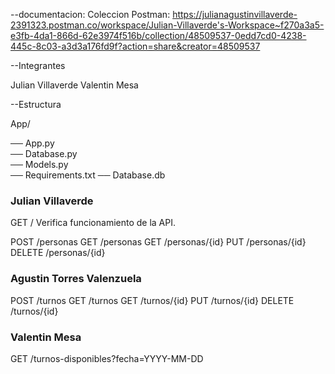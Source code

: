 --documentacion:
Coleccion Postman: https://julianagustinvillaverde-2391323.postman.co/workspace/Julian-Villaverde's-Workspace~f270a3a5-e3fb-4da1-866d-62e3974f516b/collection/48509537-0edd7cd0-4238-445c-8c03-a3d3a176fd9f?action=share&creator=48509537

--Integrantes

Julian Villaverde
Valentin Mesa



--Estructura

App/

── App.py            
── Database.py      
── Models.py        
── Requirements.txt 
── Database.db      

### Julian Villaverde
GET /
Verifica funcionamiento de la API.

POST /personas
GET /personas
GET /personas/{id}
PUT /personas/{id}
DELETE /personas/{id}

### Agustin Torres Valenzuela
POST /turnos
GET /turnos
GET /turnos/{id}
PUT /turnos/{id}
DELETE /turnos/{id}

### Valentin Mesa
GET /turnos-disponibles?fecha=YYYY-MM-DD
